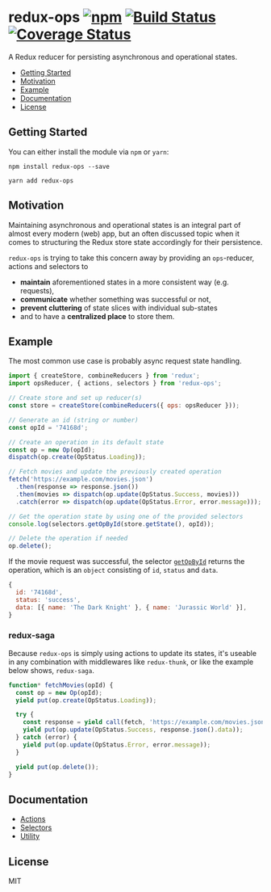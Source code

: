 # redux-ops [![npm][npm]][npm-url] [![Build Status](https://travis-ci.org/ndresx/redux-ops.svg?branch=master)](https://travis-ci.org/ndresx/redux-ops) [![Coverage Status](https://coveralls.io/repos/github/ndresx/redux-ops/badge.svg?branch=master)](https://coveralls.io/github/ndresx/redux-ops?branch=master)

A Redux reducer for persisting asynchronous and operational states.

- [Getting Started](#getting-started)
- [Motivation](#motivation)
- [Example](#example)
- [Documentation](#documentation)
- [License](#license)

## Getting Started

You can either install the module via `npm` or `yarn`:

```
npm install redux-ops --save
```

```
yarn add redux-ops
```

## Motivation

Maintaining asynchronous and operational states is an integral part of almost every modern (web) app, but an often discussed topic when it comes to structuring the Redux store state accordingly for their persistence.

`redux-ops` is trying to take this concern away by providing an `ops`-reducer, actions and selectors to

- **maintain** aforementioned states in a more consistent way (e.g. requests),
- **communicate** whether something was successful or not,
- **prevent cluttering** of state slices with individual sub-states
- and to have a **centralized place** to store them.

## Example

The most common use case is probably async request state handling.

```js
import { createStore, combineReducers } from 'redux';
import opsReducer, { actions, selectors } from 'redux-ops';

// Create store and set up reducer(s)
const store = createStore(combineReducers({ ops: opsReducer }));

// Generate an id (string or number)
const opId = '74168d';

// Create an operation in its default state
const op = new Op(opId);
dispatch(op.create(OpStatus.Loading));

// Fetch movies and update the previously created operation
fetch('https://example.com/movies.json')
  .then(response => response.json())
  .then(movies => dispatch(op.update(OpStatus.Success, movies)))
  .catch(error => dispatch(op.update(OpStatus.Error, error.message)));

// Get the operation state by using one of the provided selectors
console.log(selectors.getOpById(store.getState(), opId));

// Delete the operation if needed
op.delete();
```

If the movie request was successful, the selector [`getOpById`](#getOpById) returns the operation, which is an `object` consisting of `id`, `status` and `data`.

```js
{
  id: '74168d',
  status: 'success',
  data: [{ name: 'The Dark Knight' }, { name: 'Jurassic World' }],
}
```

### redux-saga

Because `redux-ops` is simply using actions to update its states, it's useable in any combination with middlewares like `redux-thunk`, or like the example below shows, `redux-saga`.

```js
function* fetchMovies(opId) {
  const op = new Op(opId);
  yield put(op.create(OpStatus.Loading));

  try {
    const response = yield call(fetch, 'https://example.com/movies.json');
    yield put(op.update(OpStatus.Success, response.json().data));
  } catch (error) {
    yield put(op.update(OpStatus.Error, error.message));
  }

  yield put(op.delete());
}
```

## Documentation

- [Actions](docs/Actions.md)
- [Selectors](docs/Selectors.md)
- [Utility](docs/Utility.md)

## License

MIT

[npm]: https://img.shields.io/npm/v/redux-ops.svg
[npm-url]: https://npmjs.com/package/redux-ops
